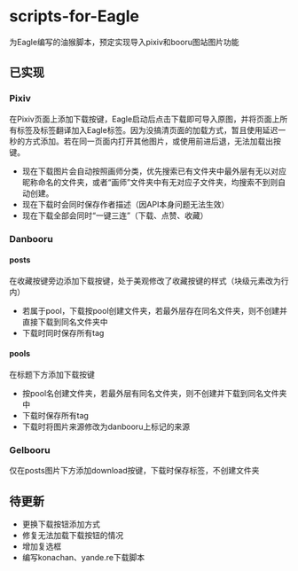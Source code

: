 # scripts-for-Eagle  

为Eagle编写的油猴脚本，预定实现导入pixiv和booru图站图片功能

## 已实现  

### Pixiv  

在Pixiv页面上添加下载按键，Eagle启动后点击下载即可导入原图，并将页面上所有标签及标签翻译加入Eagle标签。因为没搞清页面的加载方式，暂且使用延迟一秒的方式添加。若在同一页面内打开其他图片，或使用前进后退，无法加载出按键。

* 现在下载图片会自动按照画师分类，优先搜索已有文件夹中最外层有无以对应昵称命名的文件夹，或者“画师”文件夹中有无对应子文件夹，均搜索不到则自动创建。
* 现在下载时会同时保存作者描述（因API本身问题无法生效）
* 现在下载全部会同时“一键三连”（下载、点赞、收藏）

### Danbooru

#### posts

在收藏按键旁边添加下载按键，处于美观修改了收藏按键的样式（块级元素改为行内）

* 若属于pool，下载按pool创建文件夹，若最外层存在同名文件夹，则不创建并直接下载到同名文件夹中
* 下载时同时保存所有tag

#### pools

在标题下方添加下载按键

* 按pool名创建文件夹，若最外层有同名文件夹，则不创建并下载到同名文件夹中
* 下载时保存所有tag
* 下载时将图片来源修改为danbooru上标记的来源

### Gelbooru

仅在posts图片下方添加download按键，下载时保存标签，不创建文件夹

## 待更新

* 更换下载按钮添加方式
* 修复无法加载下载按钮的情况
* 增加复选框
* 编写konachan、yande.re下载脚本
